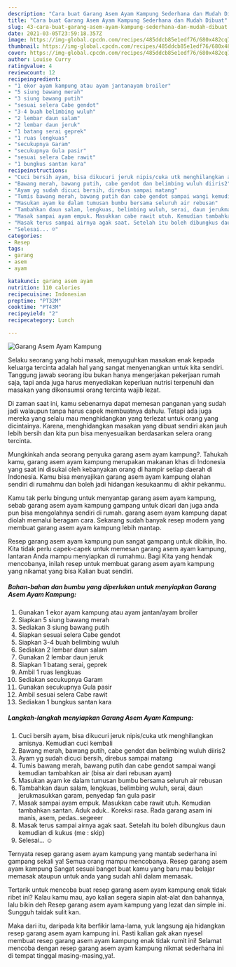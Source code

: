 ```yaml
---
description: "Cara buat Garang Asem Ayam Kampung Sederhana dan Mudah Dibuat"
title: "Cara buat Garang Asem Ayam Kampung Sederhana dan Mudah Dibuat"
slug: 43-cara-buat-garang-asem-ayam-kampung-sederhana-dan-mudah-dibuat
date: 2021-03-05T23:59:18.357Z
image: https://img-global.cpcdn.com/recipes/485ddcb85e1edf76/680x482cq70/garang-asem-ayam-kampung-foto-resep-utama.jpg
thumbnail: https://img-global.cpcdn.com/recipes/485ddcb85e1edf76/680x482cq70/garang-asem-ayam-kampung-foto-resep-utama.jpg
cover: https://img-global.cpcdn.com/recipes/485ddcb85e1edf76/680x482cq70/garang-asem-ayam-kampung-foto-resep-utama.jpg
author: Louise Curry
ratingvalue: 4
reviewcount: 12
recipeingredient:
- "1 ekor ayam kampung atau ayam jantanayam broiler"
- "5 siung bawang merah"
- "3 siung bawang putih"
- "sesuai selera Cabe gendot"
- "3-4 buah belimbing wuluh"
- "2 lembar daun salam"
- "2 lembar daun jeruk"
- "1 batang serai geprek"
- "1 ruas lengkuas"
- "secukupnya Garam"
- "secukupnya Gula pasir"
- "sesuai selera Cabe rawit"
- "1 bungkus santan kara"
recipeinstructions:
- "Cuci bersih ayam, bisa dikucuri jeruk nipis/cuka utk menghilangkan amisnya. Kemudian cuci kembali"
- "Bawang merah, bawang putih, cabe gendot dan belimbing wuluh diiris2"
- "Ayam yg sudah dicuci bersih, direbus sampai matang"
- "Tumis bawang merah, bawang putih dan cabe gendot sampai wangi kemudian tambahkan air (bisa air dari rebusan ayam)"
- "Masukan ayam ke dalam tumusan bumbu bersama seluruh air rebusan"
- "Tambahkan daun salam, lengkuas, belimbing wuluh, serai, daun jerukmasukkan garam, penyedap fan gula pasir"
- "Masak sampai ayam empuk. Masukkan cabe rawit utuh. Kemudian tambahkan santan. Aduk aduk.. Koreksi rasa. Rada garang asam ini manis, asem, pedas..segeeer"
- "Masak terus sampai airnya agak saat. Setelah itu boleh dibungkus daun kemudian di kukus (me : skip)"
- "Selesai... ☺"
categories:
- Resep
tags:
- garang
- asem
- ayam

katakunci: garang asem ayam 
nutrition: 110 calories
recipecuisine: Indonesian
preptime: "PT32M"
cooktime: "PT43M"
recipeyield: "2"
recipecategory: Lunch

---
```



![Garang Asem Ayam Kampung](https://img-global.cpcdn.com/recipes/485ddcb85e1edf76/680x482cq70/garang-asem-ayam-kampung-foto-resep-utama.jpg)

Selaku seorang yang hobi masak, menyuguhkan masakan enak kepada keluarga tercinta adalah hal yang sangat menyenangkan untuk kita sendiri. Tanggung jawab seorang ibu bukan hanya mengerjakan pekerjaan rumah saja, tapi anda juga harus menyediakan keperluan nutrisi terpenuhi dan masakan yang dikonsumsi orang tercinta wajib lezat.

Di zaman  saat ini, kamu sebenarnya dapat memesan panganan yang sudah jadi walaupun tanpa harus capek membuatnya dahulu. Tetapi ada juga mereka yang selalu mau menghidangkan yang terlezat untuk orang yang dicintainya. Karena, menghidangkan masakan yang dibuat sendiri akan jauh lebih bersih dan kita pun bisa menyesuaikan berdasarkan selera orang tercinta. 



Mungkinkah anda seorang penyuka garang asem ayam kampung?. Tahukah kamu, garang asem ayam kampung merupakan makanan khas di Indonesia yang saat ini disukai oleh kebanyakan orang di hampir setiap daerah di Indonesia. Kamu bisa menyajikan garang asem ayam kampung olahan sendiri di rumahmu dan boleh jadi hidangan kesukaanmu di akhir pekanmu.

Kamu tak perlu bingung untuk menyantap garang asem ayam kampung, sebab garang asem ayam kampung gampang untuk dicari dan juga anda pun bisa mengolahnya sendiri di rumah. garang asem ayam kampung dapat diolah memalui beragam cara. Sekarang sudah banyak resep modern yang membuat garang asem ayam kampung lebih mantap.

Resep garang asem ayam kampung pun sangat gampang untuk dibikin, lho. Kita tidak perlu capek-capek untuk memesan garang asem ayam kampung, lantaran Anda mampu menyiapkan di rumahmu. Bagi Kita yang hendak mencobanya, inilah resep untuk membuat garang asem ayam kampung yang nikamat yang bisa Kalian buat sendiri.

<!--inarticleads1-->

##### Bahan-bahan dan bumbu yang diperlukan untuk menyiapkan Garang Asem Ayam Kampung:

1. Gunakan 1 ekor ayam kampung atau ayam jantan/ayam broiler
1. Siapkan 5 siung bawang merah
1. Sediakan 3 siung bawang putih
1. Siapkan sesuai selera Cabe gendot
1. Siapkan 3-4 buah belimbing wuluh
1. Sediakan 2 lembar daun salam
1. Gunakan 2 lembar daun jeruk
1. Siapkan 1 batang serai, geprek
1. Ambil 1 ruas lengkuas
1. Sediakan secukupnya Garam
1. Gunakan secukupnya Gula pasir
1. Ambil sesuai selera Cabe rawit
1. Sediakan 1 bungkus santan kara




<!--inarticleads2-->

##### Langkah-langkah menyiapkan Garang Asem Ayam Kampung:

1. Cuci bersih ayam, bisa dikucuri jeruk nipis/cuka utk menghilangkan amisnya. Kemudian cuci kembali
1. Bawang merah, bawang putih, cabe gendot dan belimbing wuluh diiris2
1. Ayam yg sudah dicuci bersih, direbus sampai matang
1. Tumis bawang merah, bawang putih dan cabe gendot sampai wangi kemudian tambahkan air (bisa air dari rebusan ayam)
1. Masukan ayam ke dalam tumusan bumbu bersama seluruh air rebusan
1. Tambahkan daun salam, lengkuas, belimbing wuluh, serai, daun jerukmasukkan garam, penyedap fan gula pasir
1. Masak sampai ayam empuk. Masukkan cabe rawit utuh. Kemudian tambahkan santan. Aduk aduk.. Koreksi rasa. Rada garang asam ini manis, asem, pedas..segeeer
1. Masak terus sampai airnya agak saat. Setelah itu boleh dibungkus daun kemudian di kukus (me : skip)
1. Selesai... ☺




Ternyata resep garang asem ayam kampung yang mantab sederhana ini gampang sekali ya! Semua orang mampu mencobanya. Resep garang asem ayam kampung Sangat sesuai banget buat kamu yang baru mau belajar memasak ataupun untuk anda yang sudah ahli dalam memasak.

Tertarik untuk mencoba buat resep garang asem ayam kampung enak tidak ribet ini? Kalau kamu mau, ayo kalian segera siapin alat-alat dan bahannya, lalu bikin deh Resep garang asem ayam kampung yang lezat dan simple ini. Sungguh taidak sulit kan. 

Maka dari itu, daripada kita berfikir lama-lama, yuk langsung aja hidangkan resep garang asem ayam kampung ini. Pasti kalian gak akan nyesel membuat resep garang asem ayam kampung enak tidak rumit ini! Selamat mencoba dengan resep garang asem ayam kampung nikmat sederhana ini di tempat tinggal masing-masing,ya!.

